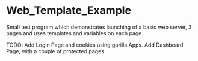 # Web_Template_Example
Small test program which demonstrates launching of a basic web server, 3 pages and uses templates and variables on each page.  

TODO: 
Add Login Page and cookies using gorilla Apps. 
Add Dashboard Page, with a couple of protected pages
